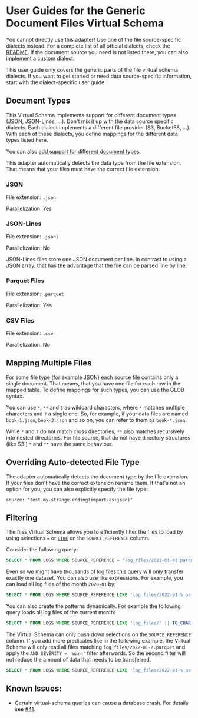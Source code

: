 # User Guides for the Generic Document Files Virtual Schema

You cannot directly use this adapter! Use one of the file source-specific dialects instead. For a complete list of all official dialects, check the [README](../../README.md). If the document source you need is not listed there, you can also [implement a custom dialect](dialect_development_guide.md).

This user guide only covers the generic parts of the file virtual schema dialects. If you want to get started or need data source-specific information, start with the dialect-specific user guide.

## Document Types

This Virtual Schema implements support for different document types (JSON, JSON-Lines, ...). Don't mix it up with the data source specific dialects. Each dialect implements a different file provider (S3, BucketFS, ...). With each of these dialects, you define mappings for the different data types listed here.

You can also [add support for different document types](document_type_plugin_development_guide.md).

This adapter automatically detects the data type from the file extension. That means that your files must have the correct file extension.

### JSON

File extension: `.json`

Parallelization: Yes

### JSON-Lines

File extension: `.jsonl`

Parallelization: No

JSON-Lines files store one JSON document per line. In contrast to using a JSON array, that has the advantage that the file can be parsed line by line.

### Parquet Files

File extension: `.parquet`

Parallelization: Yes
### CSV Files

File extension: `.csv`

Parallelization: No

## Mapping Multiple Files

For some file type (for example JSON) each source file contains only a single document. That means, that you have one file for each row in the mapped table. To define mappings for such types, you can use the GLOB syntax.

You can use `*`, `**` and `?` as wildcard characters, where `*` matches multiple characters and `?` a single one. So, for example, if your data files are named `book-1.json`, `book-2.json` and so on, you can refer to them as `book-*.json`.

While `*` and `?` do not match cross directories, `**` also matches recursively into nested directories. For file source, that do not have directory structures (like S3 ) `*` and `**` have the same behaviour.

## Overriding Auto-detected File Type

The adapter automatically detects the document type by the file extension. If your files don't have the correct extension rename them. If that's not an option for you, you can also explicitly specify the file type:

```
source: "test.my-strange-ending(import-as:json)"
```

## Filtering

The files Virtual Schema allows you to efficiently filter the files to load by using selections `=` or [`LIKE`](https://docs.exasol.com/db/latest/sql_references/predicates/not_like.htm) on the `SOURCE_REFERENCE` column.

Consider the following query:

```sql
SELECT * FROM LOGS WHERE SOURCE_REFERENCE = 'log_files/2022-01-01.parquet'
```

Even so we might have thousands of log files this query will only transfer exactly one dataset. You can also use like expressions. For example, you can load all log files of the month `2020-01` by:

```sql
SELECT * FROM LOGS WHERE SOURCE_REFERENCE LIKE 'log_files/2022-01-%.parquet'
``` 

You can also create the patterns dynamically. For example the following query loads all log files of the current month:

```sql
SELECT * FROM LOGS WHERE SOURCE_REFERENCE LIKE 'log_files/' || TO_CHAR(NOW(), 'YYYY-MM') || '-%.parquet'
```

The Virtual Schema can only push down selections on the `SOURCE_REFERENCE` column. If you add more predicates like in the following example, the Virtual Schema will only read all files matching `log_files/2022-01-?.parquet` and apply the `AND SEVERITY = 'warn'` filter afterwards. So the second filter will not reduce the amount of data that needs to be transferred.

```sql
SELECT * FROM LOGS WHERE SOURCE_REFERENCE LIKE 'log_files/2022-01-%.parquet' AND SEVERITY = 'warn'
```

## Known Issues:

* Certain virtual-schema queries can cause a database crash. For details see [#41](https://github.com/exasol/virtual-schema-common-document-files/issues/41).